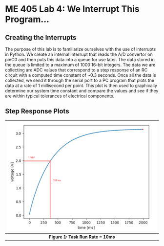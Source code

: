 # ME 405 Lab 4: We Interrupt This Program...

## Creating the Interrupts

The purpose of this lab is to familiarize ourselves with the use of interrupts in Python. We create an internal interrupt 
that reads the A/D convertor on pinC0 and then puts this data into a queue for use later. The data stored in the queue is 
limited to a maximum of 1000 16-bit integers. The data we are collecting are ADC values that correspond to a step response 
of an RC circuit with a computed time constant of ~0.3 seconds. Once all the data is collected, we send it through the serial 
port to a PC program that plots the data at a rate of 1 millisecond per point. This plot is then used to graphically determine 
our system time constant and compare the values and see if they are within typical tolerances of electrical components. 


## Step Response Plots
| ![Step Response 1: RC = 0.3](plots/annotated.png) |
|:--:|
|**Figure 1: Task Run Rate = 10ms**|